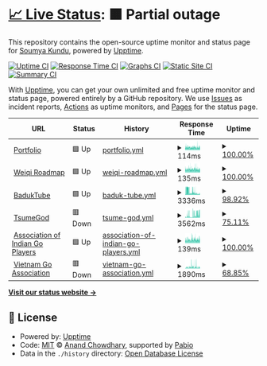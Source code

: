 # [📈 Live Status](https://soumyak4.in): <!--live status--> **🟧 Partial outage**

This repository contains the open-source uptime monitor and status page for [Soumya Kundu](status.soumyak4.in), powered by [Upptime](https://github.com/upptime/upptime).

[![Uptime CI](https://github.com/SoumyaK4/Uptime/workflows/Uptime%20CI/badge.svg)](https://github.com/SoumyaK4/Uptime/actions?query=workflow%3A%22Uptime+CI%22)
[![Response Time CI](https://github.com/SoumyaK4/Uptime/workflows/Response%20Time%20CI/badge.svg)](https://github.com/SoumyaK4/Uptime/actions?query=workflow%3A%22Response+Time+CI%22)
[![Graphs CI](https://github.com/SoumyaK4/Uptime/workflows/Graphs%20CI/badge.svg)](https://github.com/SoumyaK4/Uptime/actions?query=workflow%3A%22Graphs+CI%22)
[![Static Site CI](https://github.com/SoumyaK4/Uptime/workflows/Static%20Site%20CI/badge.svg)](https://github.com/SoumyaK4/Uptime/actions?query=workflow%3A%22Static+Site+CI%22)
[![Summary CI](https://github.com/SoumyaK4/Uptime/workflows/Summary%20CI/badge.svg)](https://github.com/SoumyaK4/Uptime/actions?query=workflow%3A%22Summary+CI%22)

With [Upptime](https://upptime.js.org), you can get your own unlimited and free uptime monitor and status page, powered entirely by a GitHub repository. We use [Issues](https://github.com/SoumyaK4/Uptime/issues) as incident reports, [Actions](https://github.com/SoumyaK4/Uptime/actions) as uptime monitors, and [Pages](https://status.soumyak4.in) for the status page.

<!--start: status pages-->
<!-- This summary is generated by Upptime (https://github.com/upptime/upptime) -->
<!-- Do not edit this manually, your changes will be overwritten -->
<!-- prettier-ignore -->
| URL | Status | History | Response Time | Uptime |
| --- | ------ | ------- | ------------- | ------ |
| <img alt="" src="https://icons.duckduckgo.com/ip3/soumyak4.in.ico" height="13"> [Portfolio](https://soumyak4.in/) | 🟩 Up | [portfolio.yml](https://github.com/SoumyaK4/Uptime/commits/HEAD/history/portfolio.yml) | <details><summary><img alt="Response time graph" src="./graphs/portfolio/response-time-week.png" height="20"> 114ms</summary><br><a href="https://status.soumyak4.in/history/portfolio"><img alt="Response time 117" src="https://img.shields.io/endpoint?url=https%3A%2F%2Fraw.githubusercontent.com%2FSoumyaK4%2FUptime%2FHEAD%2Fapi%2Fportfolio%2Fresponse-time.json"></a><br><a href="https://status.soumyak4.in/history/portfolio"><img alt="24-hour response time 117" src="https://img.shields.io/endpoint?url=https%3A%2F%2Fraw.githubusercontent.com%2FSoumyaK4%2FUptime%2FHEAD%2Fapi%2Fportfolio%2Fresponse-time-day.json"></a><br><a href="https://status.soumyak4.in/history/portfolio"><img alt="7-day response time 114" src="https://img.shields.io/endpoint?url=https%3A%2F%2Fraw.githubusercontent.com%2FSoumyaK4%2FUptime%2FHEAD%2Fapi%2Fportfolio%2Fresponse-time-week.json"></a><br><a href="https://status.soumyak4.in/history/portfolio"><img alt="30-day response time 117" src="https://img.shields.io/endpoint?url=https%3A%2F%2Fraw.githubusercontent.com%2FSoumyaK4%2FUptime%2FHEAD%2Fapi%2Fportfolio%2Fresponse-time-month.json"></a><br><a href="https://status.soumyak4.in/history/portfolio"><img alt="1-year response time 117" src="https://img.shields.io/endpoint?url=https%3A%2F%2Fraw.githubusercontent.com%2FSoumyaK4%2FUptime%2FHEAD%2Fapi%2Fportfolio%2Fresponse-time-year.json"></a></details> | <details><summary><a href="https://status.soumyak4.in/history/portfolio">100.00%</a></summary><a href="https://status.soumyak4.in/history/portfolio"><img alt="All-time uptime 100.00%" src="https://img.shields.io/endpoint?url=https%3A%2F%2Fraw.githubusercontent.com%2FSoumyaK4%2FUptime%2FHEAD%2Fapi%2Fportfolio%2Fuptime.json"></a><br><a href="https://status.soumyak4.in/history/portfolio"><img alt="24-hour uptime 100.00%" src="https://img.shields.io/endpoint?url=https%3A%2F%2Fraw.githubusercontent.com%2FSoumyaK4%2FUptime%2FHEAD%2Fapi%2Fportfolio%2Fuptime-day.json"></a><br><a href="https://status.soumyak4.in/history/portfolio"><img alt="7-day uptime 100.00%" src="https://img.shields.io/endpoint?url=https%3A%2F%2Fraw.githubusercontent.com%2FSoumyaK4%2FUptime%2FHEAD%2Fapi%2Fportfolio%2Fuptime-week.json"></a><br><a href="https://status.soumyak4.in/history/portfolio"><img alt="30-day uptime 100.00%" src="https://img.shields.io/endpoint?url=https%3A%2F%2Fraw.githubusercontent.com%2FSoumyaK4%2FUptime%2FHEAD%2Fapi%2Fportfolio%2Fuptime-month.json"></a><br><a href="https://status.soumyak4.in/history/portfolio"><img alt="1-year uptime 100.00%" src="https://img.shields.io/endpoint?url=https%3A%2F%2Fraw.githubusercontent.com%2FSoumyaK4%2FUptime%2FHEAD%2Fapi%2Fportfolio%2Fuptime-year.json"></a></details>
| <img alt="" src="https://icons.duckduckgo.com/ip3/weiqi.soumyak4.in.ico" height="13"> [Weiqi Roadmap](https://weiqi.soumyak4.in/) | 🟩 Up | [weiqi-roadmap.yml](https://github.com/SoumyaK4/Uptime/commits/HEAD/history/weiqi-roadmap.yml) | <details><summary><img alt="Response time graph" src="./graphs/weiqi-roadmap/response-time-week.png" height="20"> 135ms</summary><br><a href="https://status.soumyak4.in/history/weiqi-roadmap"><img alt="Response time 136" src="https://img.shields.io/endpoint?url=https%3A%2F%2Fraw.githubusercontent.com%2FSoumyaK4%2FUptime%2FHEAD%2Fapi%2Fweiqi-roadmap%2Fresponse-time.json"></a><br><a href="https://status.soumyak4.in/history/weiqi-roadmap"><img alt="24-hour response time 125" src="https://img.shields.io/endpoint?url=https%3A%2F%2Fraw.githubusercontent.com%2FSoumyaK4%2FUptime%2FHEAD%2Fapi%2Fweiqi-roadmap%2Fresponse-time-day.json"></a><br><a href="https://status.soumyak4.in/history/weiqi-roadmap"><img alt="7-day response time 135" src="https://img.shields.io/endpoint?url=https%3A%2F%2Fraw.githubusercontent.com%2FSoumyaK4%2FUptime%2FHEAD%2Fapi%2Fweiqi-roadmap%2Fresponse-time-week.json"></a><br><a href="https://status.soumyak4.in/history/weiqi-roadmap"><img alt="30-day response time 136" src="https://img.shields.io/endpoint?url=https%3A%2F%2Fraw.githubusercontent.com%2FSoumyaK4%2FUptime%2FHEAD%2Fapi%2Fweiqi-roadmap%2Fresponse-time-month.json"></a><br><a href="https://status.soumyak4.in/history/weiqi-roadmap"><img alt="1-year response time 136" src="https://img.shields.io/endpoint?url=https%3A%2F%2Fraw.githubusercontent.com%2FSoumyaK4%2FUptime%2FHEAD%2Fapi%2Fweiqi-roadmap%2Fresponse-time-year.json"></a></details> | <details><summary><a href="https://status.soumyak4.in/history/weiqi-roadmap">100.00%</a></summary><a href="https://status.soumyak4.in/history/weiqi-roadmap"><img alt="All-time uptime 100.00%" src="https://img.shields.io/endpoint?url=https%3A%2F%2Fraw.githubusercontent.com%2FSoumyaK4%2FUptime%2FHEAD%2Fapi%2Fweiqi-roadmap%2Fuptime.json"></a><br><a href="https://status.soumyak4.in/history/weiqi-roadmap"><img alt="24-hour uptime 100.00%" src="https://img.shields.io/endpoint?url=https%3A%2F%2Fraw.githubusercontent.com%2FSoumyaK4%2FUptime%2FHEAD%2Fapi%2Fweiqi-roadmap%2Fuptime-day.json"></a><br><a href="https://status.soumyak4.in/history/weiqi-roadmap"><img alt="7-day uptime 100.00%" src="https://img.shields.io/endpoint?url=https%3A%2F%2Fraw.githubusercontent.com%2FSoumyaK4%2FUptime%2FHEAD%2Fapi%2Fweiqi-roadmap%2Fuptime-week.json"></a><br><a href="https://status.soumyak4.in/history/weiqi-roadmap"><img alt="30-day uptime 100.00%" src="https://img.shields.io/endpoint?url=https%3A%2F%2Fraw.githubusercontent.com%2FSoumyaK4%2FUptime%2FHEAD%2Fapi%2Fweiqi-roadmap%2Fuptime-month.json"></a><br><a href="https://status.soumyak4.in/history/weiqi-roadmap"><img alt="1-year uptime 100.00%" src="https://img.shields.io/endpoint?url=https%3A%2F%2Fraw.githubusercontent.com%2FSoumyaK4%2FUptime%2FHEAD%2Fapi%2Fweiqi-roadmap%2Fuptime-year.json"></a></details>
| <img alt="" src="https://icons.duckduckgo.com/ip3/baduktube.soumyak4.in.ico" height="13"> [BadukTube](https://baduktube.soumyak4.in/) | 🟩 Up | [baduk-tube.yml](https://github.com/SoumyaK4/Uptime/commits/HEAD/history/baduk-tube.yml) | <details><summary><img alt="Response time graph" src="./graphs/baduk-tube/response-time-week.png" height="20"> 3336ms</summary><br><a href="https://status.soumyak4.in/history/baduk-tube"><img alt="Response time 3967" src="https://img.shields.io/endpoint?url=https%3A%2F%2Fraw.githubusercontent.com%2FSoumyaK4%2FUptime%2FHEAD%2Fapi%2Fbaduk-tube%2Fresponse-time.json"></a><br><a href="https://status.soumyak4.in/history/baduk-tube"><img alt="24-hour response time 1388" src="https://img.shields.io/endpoint?url=https%3A%2F%2Fraw.githubusercontent.com%2FSoumyaK4%2FUptime%2FHEAD%2Fapi%2Fbaduk-tube%2Fresponse-time-day.json"></a><br><a href="https://status.soumyak4.in/history/baduk-tube"><img alt="7-day response time 3336" src="https://img.shields.io/endpoint?url=https%3A%2F%2Fraw.githubusercontent.com%2FSoumyaK4%2FUptime%2FHEAD%2Fapi%2Fbaduk-tube%2Fresponse-time-week.json"></a><br><a href="https://status.soumyak4.in/history/baduk-tube"><img alt="30-day response time 3967" src="https://img.shields.io/endpoint?url=https%3A%2F%2Fraw.githubusercontent.com%2FSoumyaK4%2FUptime%2FHEAD%2Fapi%2Fbaduk-tube%2Fresponse-time-month.json"></a><br><a href="https://status.soumyak4.in/history/baduk-tube"><img alt="1-year response time 3967" src="https://img.shields.io/endpoint?url=https%3A%2F%2Fraw.githubusercontent.com%2FSoumyaK4%2FUptime%2FHEAD%2Fapi%2Fbaduk-tube%2Fresponse-time-year.json"></a></details> | <details><summary><a href="https://status.soumyak4.in/history/baduk-tube">98.92%</a></summary><a href="https://status.soumyak4.in/history/baduk-tube"><img alt="All-time uptime 99.32%" src="https://img.shields.io/endpoint?url=https%3A%2F%2Fraw.githubusercontent.com%2FSoumyaK4%2FUptime%2FHEAD%2Fapi%2Fbaduk-tube%2Fuptime.json"></a><br><a href="https://status.soumyak4.in/history/baduk-tube"><img alt="24-hour uptime 100.00%" src="https://img.shields.io/endpoint?url=https%3A%2F%2Fraw.githubusercontent.com%2FSoumyaK4%2FUptime%2FHEAD%2Fapi%2Fbaduk-tube%2Fuptime-day.json"></a><br><a href="https://status.soumyak4.in/history/baduk-tube"><img alt="7-day uptime 98.92%" src="https://img.shields.io/endpoint?url=https%3A%2F%2Fraw.githubusercontent.com%2FSoumyaK4%2FUptime%2FHEAD%2Fapi%2Fbaduk-tube%2Fuptime-week.json"></a><br><a href="https://status.soumyak4.in/history/baduk-tube"><img alt="30-day uptime 99.32%" src="https://img.shields.io/endpoint?url=https%3A%2F%2Fraw.githubusercontent.com%2FSoumyaK4%2FUptime%2FHEAD%2Fapi%2Fbaduk-tube%2Fuptime-month.json"></a><br><a href="https://status.soumyak4.in/history/baduk-tube"><img alt="1-year uptime 99.32%" src="https://img.shields.io/endpoint?url=https%3A%2F%2Fraw.githubusercontent.com%2FSoumyaK4%2FUptime%2FHEAD%2Fapi%2Fbaduk-tube%2Fuptime-year.json"></a></details>
| <img alt="" src="https://icons.duckduckgo.com/ip3/tsumegod.soumyak4.in.ico" height="13"> [TsumeGod](https://tsumegod.soumyak4.in/) | 🟥 Down | [tsume-god.yml](https://github.com/SoumyaK4/Uptime/commits/HEAD/history/tsume-god.yml) | <details><summary><img alt="Response time graph" src="./graphs/tsume-god/response-time-week.png" height="20"> 3562ms</summary><br><a href="https://status.soumyak4.in/history/tsume-god"><img alt="Response time 3562" src="https://img.shields.io/endpoint?url=https%3A%2F%2Fraw.githubusercontent.com%2FSoumyaK4%2FUptime%2FHEAD%2Fapi%2Ftsume-god%2Fresponse-time.json"></a><br><a href="https://status.soumyak4.in/history/tsume-god"><img alt="24-hour response time 5577" src="https://img.shields.io/endpoint?url=https%3A%2F%2Fraw.githubusercontent.com%2FSoumyaK4%2FUptime%2FHEAD%2Fapi%2Ftsume-god%2Fresponse-time-day.json"></a><br><a href="https://status.soumyak4.in/history/tsume-god"><img alt="7-day response time 3562" src="https://img.shields.io/endpoint?url=https%3A%2F%2Fraw.githubusercontent.com%2FSoumyaK4%2FUptime%2FHEAD%2Fapi%2Ftsume-god%2Fresponse-time-week.json"></a><br><a href="https://status.soumyak4.in/history/tsume-god"><img alt="30-day response time 3562" src="https://img.shields.io/endpoint?url=https%3A%2F%2Fraw.githubusercontent.com%2FSoumyaK4%2FUptime%2FHEAD%2Fapi%2Ftsume-god%2Fresponse-time-month.json"></a><br><a href="https://status.soumyak4.in/history/tsume-god"><img alt="1-year response time 3562" src="https://img.shields.io/endpoint?url=https%3A%2F%2Fraw.githubusercontent.com%2FSoumyaK4%2FUptime%2FHEAD%2Fapi%2Ftsume-god%2Fresponse-time-year.json"></a></details> | <details><summary><a href="https://status.soumyak4.in/history/tsume-god">75.11%</a></summary><a href="https://status.soumyak4.in/history/tsume-god"><img alt="All-time uptime 75.11%" src="https://img.shields.io/endpoint?url=https%3A%2F%2Fraw.githubusercontent.com%2FSoumyaK4%2FUptime%2FHEAD%2Fapi%2Ftsume-god%2Fuptime.json"></a><br><a href="https://status.soumyak4.in/history/tsume-god"><img alt="24-hour uptime 95.91%" src="https://img.shields.io/endpoint?url=https%3A%2F%2Fraw.githubusercontent.com%2FSoumyaK4%2FUptime%2FHEAD%2Fapi%2Ftsume-god%2Fuptime-day.json"></a><br><a href="https://status.soumyak4.in/history/tsume-god"><img alt="7-day uptime 75.11%" src="https://img.shields.io/endpoint?url=https%3A%2F%2Fraw.githubusercontent.com%2FSoumyaK4%2FUptime%2FHEAD%2Fapi%2Ftsume-god%2Fuptime-week.json"></a><br><a href="https://status.soumyak4.in/history/tsume-god"><img alt="30-day uptime 75.11%" src="https://img.shields.io/endpoint?url=https%3A%2F%2Fraw.githubusercontent.com%2FSoumyaK4%2FUptime%2FHEAD%2Fapi%2Ftsume-god%2Fuptime-month.json"></a><br><a href="https://status.soumyak4.in/history/tsume-god"><img alt="1-year uptime 75.11%" src="https://img.shields.io/endpoint?url=https%3A%2F%2Fraw.githubusercontent.com%2FSoumyaK4%2FUptime%2FHEAD%2Fapi%2Ftsume-god%2Fuptime-year.json"></a></details>
| <img alt="" src="https://icons.duckduckgo.com/ip3/aigp.org.in.ico" height="13"> [Association of Indian Go Players](https://aigp.org.in/) | 🟩 Up | [association-of-indian-go-players.yml](https://github.com/SoumyaK4/Uptime/commits/HEAD/history/association-of-indian-go-players.yml) | <details><summary><img alt="Response time graph" src="./graphs/association-of-indian-go-players/response-time-week.png" height="20"> 139ms</summary><br><a href="https://status.soumyak4.in/history/association-of-indian-go-players"><img alt="Response time 143" src="https://img.shields.io/endpoint?url=https%3A%2F%2Fraw.githubusercontent.com%2FSoumyaK4%2FUptime%2FHEAD%2Fapi%2Fassociation-of-indian-go-players%2Fresponse-time.json"></a><br><a href="https://status.soumyak4.in/history/association-of-indian-go-players"><img alt="24-hour response time 140" src="https://img.shields.io/endpoint?url=https%3A%2F%2Fraw.githubusercontent.com%2FSoumyaK4%2FUptime%2FHEAD%2Fapi%2Fassociation-of-indian-go-players%2Fresponse-time-day.json"></a><br><a href="https://status.soumyak4.in/history/association-of-indian-go-players"><img alt="7-day response time 139" src="https://img.shields.io/endpoint?url=https%3A%2F%2Fraw.githubusercontent.com%2FSoumyaK4%2FUptime%2FHEAD%2Fapi%2Fassociation-of-indian-go-players%2Fresponse-time-week.json"></a><br><a href="https://status.soumyak4.in/history/association-of-indian-go-players"><img alt="30-day response time 143" src="https://img.shields.io/endpoint?url=https%3A%2F%2Fraw.githubusercontent.com%2FSoumyaK4%2FUptime%2FHEAD%2Fapi%2Fassociation-of-indian-go-players%2Fresponse-time-month.json"></a><br><a href="https://status.soumyak4.in/history/association-of-indian-go-players"><img alt="1-year response time 143" src="https://img.shields.io/endpoint?url=https%3A%2F%2Fraw.githubusercontent.com%2FSoumyaK4%2FUptime%2FHEAD%2Fapi%2Fassociation-of-indian-go-players%2Fresponse-time-year.json"></a></details> | <details><summary><a href="https://status.soumyak4.in/history/association-of-indian-go-players">100.00%</a></summary><a href="https://status.soumyak4.in/history/association-of-indian-go-players"><img alt="All-time uptime 100.00%" src="https://img.shields.io/endpoint?url=https%3A%2F%2Fraw.githubusercontent.com%2FSoumyaK4%2FUptime%2FHEAD%2Fapi%2Fassociation-of-indian-go-players%2Fuptime.json"></a><br><a href="https://status.soumyak4.in/history/association-of-indian-go-players"><img alt="24-hour uptime 100.00%" src="https://img.shields.io/endpoint?url=https%3A%2F%2Fraw.githubusercontent.com%2FSoumyaK4%2FUptime%2FHEAD%2Fapi%2Fassociation-of-indian-go-players%2Fuptime-day.json"></a><br><a href="https://status.soumyak4.in/history/association-of-indian-go-players"><img alt="7-day uptime 100.00%" src="https://img.shields.io/endpoint?url=https%3A%2F%2Fraw.githubusercontent.com%2FSoumyaK4%2FUptime%2FHEAD%2Fapi%2Fassociation-of-indian-go-players%2Fuptime-week.json"></a><br><a href="https://status.soumyak4.in/history/association-of-indian-go-players"><img alt="30-day uptime 100.00%" src="https://img.shields.io/endpoint?url=https%3A%2F%2Fraw.githubusercontent.com%2FSoumyaK4%2FUptime%2FHEAD%2Fapi%2Fassociation-of-indian-go-players%2Fuptime-month.json"></a><br><a href="https://status.soumyak4.in/history/association-of-indian-go-players"><img alt="1-year uptime 100.00%" src="https://img.shields.io/endpoint?url=https%3A%2F%2Fraw.githubusercontent.com%2FSoumyaK4%2FUptime%2FHEAD%2Fapi%2Fassociation-of-indian-go-players%2Fuptime-year.json"></a></details>
| <img alt="" src="https://icons.duckduckgo.com/ip3/viet-go.soumyak4.in.ico" height="13"> [Vietnam Go Association](https://viet-go.soumyak4.in/) | 🟥 Down | [vietnam-go-association.yml](https://github.com/SoumyaK4/Uptime/commits/HEAD/history/vietnam-go-association.yml) | <details><summary><img alt="Response time graph" src="./graphs/vietnam-go-association/response-time-week.png" height="20"> 1890ms</summary><br><a href="https://status.soumyak4.in/history/vietnam-go-association"><img alt="Response time 1890" src="https://img.shields.io/endpoint?url=https%3A%2F%2Fraw.githubusercontent.com%2FSoumyaK4%2FUptime%2FHEAD%2Fapi%2Fvietnam-go-association%2Fresponse-time.json"></a><br><a href="https://status.soumyak4.in/history/vietnam-go-association"><img alt="24-hour response time 1441" src="https://img.shields.io/endpoint?url=https%3A%2F%2Fraw.githubusercontent.com%2FSoumyaK4%2FUptime%2FHEAD%2Fapi%2Fvietnam-go-association%2Fresponse-time-day.json"></a><br><a href="https://status.soumyak4.in/history/vietnam-go-association"><img alt="7-day response time 1890" src="https://img.shields.io/endpoint?url=https%3A%2F%2Fraw.githubusercontent.com%2FSoumyaK4%2FUptime%2FHEAD%2Fapi%2Fvietnam-go-association%2Fresponse-time-week.json"></a><br><a href="https://status.soumyak4.in/history/vietnam-go-association"><img alt="30-day response time 1890" src="https://img.shields.io/endpoint?url=https%3A%2F%2Fraw.githubusercontent.com%2FSoumyaK4%2FUptime%2FHEAD%2Fapi%2Fvietnam-go-association%2Fresponse-time-month.json"></a><br><a href="https://status.soumyak4.in/history/vietnam-go-association"><img alt="1-year response time 1890" src="https://img.shields.io/endpoint?url=https%3A%2F%2Fraw.githubusercontent.com%2FSoumyaK4%2FUptime%2FHEAD%2Fapi%2Fvietnam-go-association%2Fresponse-time-year.json"></a></details> | <details><summary><a href="https://status.soumyak4.in/history/vietnam-go-association">68.85%</a></summary><a href="https://status.soumyak4.in/history/vietnam-go-association"><img alt="All-time uptime 68.85%" src="https://img.shields.io/endpoint?url=https%3A%2F%2Fraw.githubusercontent.com%2FSoumyaK4%2FUptime%2FHEAD%2Fapi%2Fvietnam-go-association%2Fuptime.json"></a><br><a href="https://status.soumyak4.in/history/vietnam-go-association"><img alt="24-hour uptime 44.70%" src="https://img.shields.io/endpoint?url=https%3A%2F%2Fraw.githubusercontent.com%2FSoumyaK4%2FUptime%2FHEAD%2Fapi%2Fvietnam-go-association%2Fuptime-day.json"></a><br><a href="https://status.soumyak4.in/history/vietnam-go-association"><img alt="7-day uptime 68.85%" src="https://img.shields.io/endpoint?url=https%3A%2F%2Fraw.githubusercontent.com%2FSoumyaK4%2FUptime%2FHEAD%2Fapi%2Fvietnam-go-association%2Fuptime-week.json"></a><br><a href="https://status.soumyak4.in/history/vietnam-go-association"><img alt="30-day uptime 68.85%" src="https://img.shields.io/endpoint?url=https%3A%2F%2Fraw.githubusercontent.com%2FSoumyaK4%2FUptime%2FHEAD%2Fapi%2Fvietnam-go-association%2Fuptime-month.json"></a><br><a href="https://status.soumyak4.in/history/vietnam-go-association"><img alt="1-year uptime 68.85%" src="https://img.shields.io/endpoint?url=https%3A%2F%2Fraw.githubusercontent.com%2FSoumyaK4%2FUptime%2FHEAD%2Fapi%2Fvietnam-go-association%2Fuptime-year.json"></a></details>

<!--end: status pages-->

[**Visit our status website →**](https://soumyak4.in)

## 📄 License

- Powered by: [Upptime](https://github.com/upptime/upptime)
- Code: [MIT](./LICENSE) © [Anand Chowdhary](https://anandchowdhary.com), supported by [Pabio](https://pabio.com)
- Data in the `./history` directory: [Open Database License](https://opendatacommons.org/licenses/odbl/1-0/)
